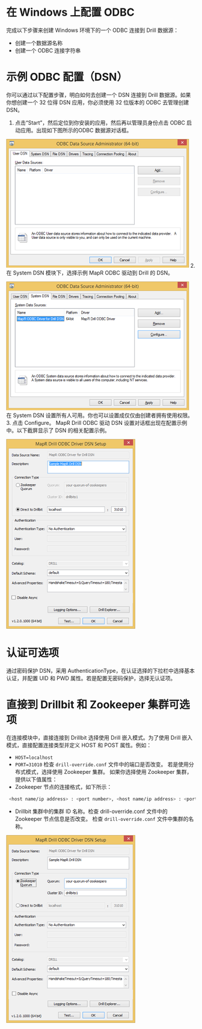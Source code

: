 # 在 Windows 上配置 ODBC
完成以下步骤来创建 Windows 环境下的一个 ODBC 连接到 Drill 数据源：
  * 创建一个数据源名称
  * 创建一个 ODBC 连接字符串

# 示例 ODBC 配置（DSN）
你可以通过以下配置步骤，明白如何去创建一个 DSN 连接到 Drill 数据源。如果你想创建一个 32 位得 DSN 应用，你必须使用 32 位版本的 ODBC 去管理创建 DSN。
  1. 点击“Start”，然后定位到你安装的应用，然后再以管理员身份点击 ODBC 启动应用。出现如下图所示的ODBC 数据源对话框。

  ![odbc-user-dsn-1.png](../../res/odbc-user-dsn-1.png)
  2. 在 System DSN 模块下，选择示例 MapR ODBC 驱动到 Drill 的 DSN。

  ![odbc-configure1.png](../../res/odbc-configure1.png)
  在 System DSN 设置所有人可用。你也可以设置成仅仅由创建者拥有使用权限。
  3. 点击 Configure。
  MapR Drill ODBC 驱动 DSN 设置对话框出现在配置示例中。以下截屏显示了 DSN 的相关配置示例。

  ![odbc-configure2.png](../../res/odbc-configure2.png)

# 认证可选项
通过密码保护 DSN，采用 AuthenticationType，在认证选择的下拉栏中选择基本认证，并配置 UID 和 PWD 属性。若是配置无密码保护，选择无认证项。

# 直接到 Drillbit 和 Zookeeper 集群可选项
在连接模块中，直接连接到 Drillbit 选择使用 Drill 嵌入模式。为了使用 Drill 嵌入模式，直接配置连接类型并定义 HOST 和 POST 属性。例如：
  * ``` HOST=localhost ```
  * ``` PORT=31010 ```
检查 ``` drill-override.conf ``` 文件中的端口是否改变。
若是使用分布式模式，选择使用 Zookeeper 集群。
如果你选择使用 Zookeeper 集群，提供以下值属性：
  * Zookeeper 节点的连接格式，如下所示：
  ```bash
   <host name/ip address> : <port number>, <host name/ip address> : <port number>,...
   ```
  * Drillbit 集群中的集群 ID 名称。检查 drill-override.conf 文件中的 Zookeeper 节点信息是否改变。
检查 ``` drill-override.conf ``` 文件中集群的名称。

![odbc-configure3.png](../../res/odbc-configure3.png)
